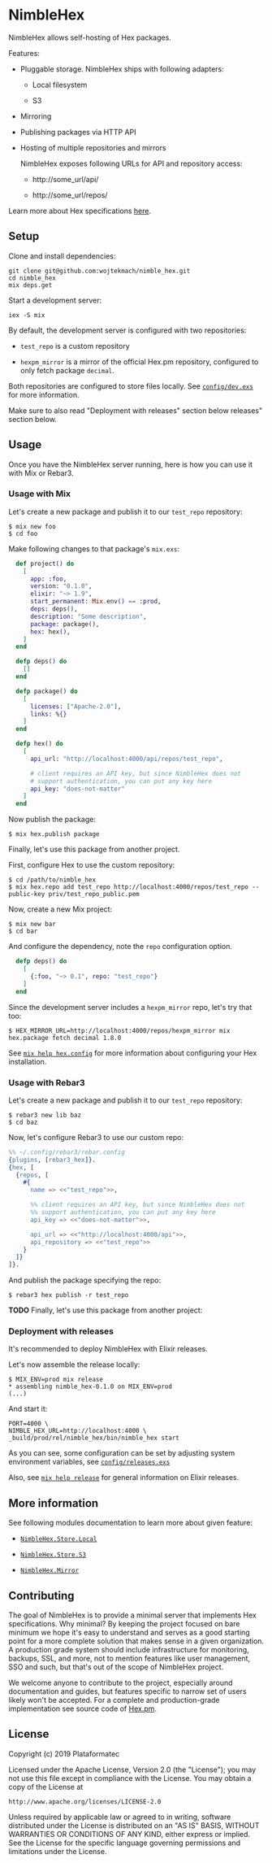 # NimbleHex

NimbleHex allows self-hosting of Hex packages.

Features:

  * Pluggable storage. NimbleHex ships with following adapters:

      * Local filesystem

      * S3

  * Mirroring

  * Publishing packages via HTTP API

  * Hosting of multiple repositories and mirrors

    NimbleHex exposes following URLs for API and repository access:

      * http://some_url/api/<repo>

      * http://some_url/repos/<repo>

Learn more about Hex specifications [here](https://github.com/hexpm/specifications).

## Setup

Clone and install dependencies:

    git clone git@github.com:wojtekmach/nimble_hex.git
    cd nimble_hex
    mix deps.get

Start a development server:

    iex -S mix

By default, the development server is configured with two repositories:

  * `test_repo` is a custom repository

  * `hexpm_mirror` is a mirror of the official Hex.pm repository, configured to only fetch package
    `decimal`.

Both repositories are configured to store files locally. See [`config/dev.exs`](config/dev.exs) for more information.

Make sure to also read "Deployment with releases" section below releases" section below.

## Usage

Once you have the NimbleHex server running, here is how you can use it with Mix or Rebar3.

### Usage with Mix

Let's create a new package and publish it to our `test_repo` repository:

    $ mix new foo
    $ cd foo

Make following changes to that package's `mix.exs`:

```elixir
  def project() do
    [
      app: :foo,
      version: "0.1.0",
      elixir: "~> 1.9",
      start_permanent: Mix.env() == :prod,
      deps: deps(),
      description: "Some description",
      package: package(),
      hex: hex(),
    ]
  end

  defp deps() do
    []
  end

  defp package() do
    [
      licenses: ["Apache-2.0"],
      links: %{}
    ]
  end

  defp hex() do
    [
      api_url: "http://localhost:4000/api/repos/test_repo",

      # client requires an API key, but since NimbleHex does not
      # support authentication, you can put any key here
      api_key: "does-not-matter"
    ]
  end
```

Now publish the package:

    $ mix hex.publish package

Finally, let's use this package from another project.

First, configure Hex to use the custom repository:

    $ cd /path/to/nimble_hex
    $ mix hex.repo add test_repo http://localhost:4000/repos/test_repo --public-key priv/test_repo_public.pem

Now, create a new Mix project:

    $ mix new bar
    $ cd bar

And configure the dependency, note the `repo` configuration option.

```elixir
  defp deps() do
    [
      {:foo, "~> 0.1", repo: "test_repo"}
    ]
  end
```

Since the development server includes a `hexpm_mirror` repo, let's try that too:

    $ HEX_MIRROR_URL=http://localhost:4000/repos/hexpm_mirror mix hex.package fetch decimal 1.8.0

See [`mix help hex.config`](https://hexdocs.pm/hex/Mix.Tasks.Hex.Config.html) for more information
about configuring your Hex installation.

### Usage with Rebar3

Let's create a new package and publish it to our `test_repo` repository:

    $ rebar3 new lib baz
    $ cd baz

Now, let's configure Rebar3 to use our custom repo:

```erlang
%% ~/.config/rebar3/rebar.config
{plugins, [rebar3_hex]}.
{hex, [
  {repos, [
    #{
      name => <<"test_repo">>,

      %% client requires an API key, but since NimbleHex does not
      %% support authentication, you can put any key here
      api_key => <<"does-not-matter">>,

      api_url => <<"http://localhost:4000/api">>,
      api_repository => <<"test_repo">>
    }
  ]}
]}.
```

And publish the package specifying the repo:

    $ rebar3 hex publish -r test_repo

**TODO** Finally, let's use this package from another project:

### Deployment with releases

It's recommended to deploy NimbleHex with Elixir releases.

Let's now assemble the release locally:

    $ MIX_ENV=prod mix release
    * assembling nimble_hex-0.1.0 on MIX_ENV=prod
    (...)

And start it:

    PORT=4000 \
    NIMBLE_HEX_URL=http://localhost:4000 \
    _build/prod/rel/nimble_hex/bin/nimble_hex start

As you can see, some configuration can be set by adjusting system environment variables,
see [`config/releases.exs`](config/releases.exs)

Also, see [`mix help release`](https://hexdocs.pm/mix/Mix.Tasks.Release.html?) for general
information on Elixir releases.

## More information

See following modules documentation to learn more about given feature:

* [`NimbleHex.Store.Local`](lib/nimble_hex/store/local.ex)

* [`NimbleHex.Store.S3`](lib/nimble_hex/store/s3.ex)

* [`NimbleHex.Mirror`](lib/nimble_hex/mirror.ex)

## Contributing

The goal of NimbleHex is to provide a minimal server that implements Hex specifications. Why
minimal? By keeping the project focused on bare minimum we hope it's easy to understand and
serves as a good starting point for a more complete solution that makes sense in a given
organization. A production grade system should include infrastructure for monitoring, backups,
SSL, and more, not to mention features like user management, SSO and such, but that's out of
the scope of NimbleHex project.

We welcome anyone to contribute to the project, especially around documentation and guides,
but features specific to narrow set of users likely won't be accepted. For a complete and
production-grade implementation see source code of [Hex.pm](https://github.com/hexpm/hexpm).

## License

Copyright (c) 2019 Plataformatec

Licensed under the Apache License, Version 2.0 (the "License"); you may not use this file except in compliance with the License. You may obtain a copy of the License at

    http://www.apache.org/licenses/LICENSE-2.0

Unless required by applicable law or agreed to in writing, software distributed under the License is distributed on an "AS IS" BASIS, WITHOUT WARRANTIES OR CONDITIONS OF ANY KIND, either express or implied. See the License for the specific language governing permissions and limitations under the License.
